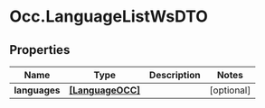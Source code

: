 # Occ.LanguageListWsDTO

## Properties
Name | Type | Description | Notes
------------ | ------------- | ------------- | -------------
**languages** | [**[LanguageOCC]**](LanguageOCC.md) |  | [optional] 


